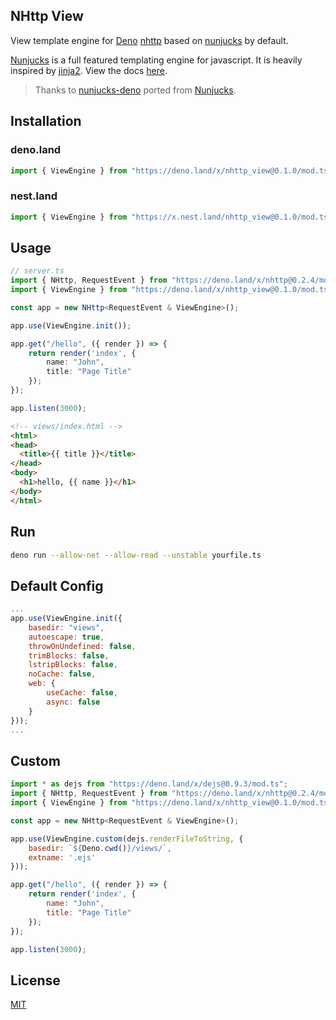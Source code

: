 ## NHttp View
View template engine for [Deno](https://deno.land/) [nhttp](https://github.com/nhttp/nhttp) based on [nunjucks](https://mozilla.github.io/nunjucks) by default.

[Nunjucks](https://mozilla.github.io/nunjucks/) is a full featured
templating engine for javascript. It is heavily inspired by
[jinja2](http://jinja.pocoo.org/). View the docs
[here](https://mozilla.github.io/nunjucks/).

> Thanks to [nunjucks-deno](https://github.com/valtlai/nunjucks-deno) ported from [Nunjucks](https://mozilla.github.io/nunjucks/).

## Installation
### deno.land
```ts
import { ViewEngine } from "https://deno.land/x/nhttp_view@0.1.0/mod.ts";
```

### nest.land
```ts
import { ViewEngine } from "https://x.nest.land/nhttp_view@0.1.0/mod.ts";
```

## Usage
```ts
// server.ts
import { NHttp, RequestEvent } from "https://deno.land/x/nhttp@0.2.4/mod.ts";
import { ViewEngine } from "https://deno.land/x/nhttp_view@0.1.0/mod.ts";

const app = new NHttp<RequestEvent & ViewEngine>();

app.use(ViewEngine.init());

app.get("/hello", ({ render }) => {
    return render('index', {
        name: "John",
        title: "Page Title"
    });
});

app.listen(3000);
```
```html
<!-- views/index.html -->
<html>
<head>
  <title>{{ title }}</title>
</head>
<body>
  <h1>hello, {{ name }}</h1>
</body>
</html>
```
## Run
```bash
deno run --allow-net --allow-read --unstable yourfile.ts
```
## Default Config
```js
...
app.use(ViewEngine.init({
    basedir: "views",
    autoescape: true,
    throwOnUndefined: false,
    trimBlocks: false,
    lstripBlocks: false,
    noCache: false,
    web: {
        useCache: false,
        async: false
    }
}));
...
```
## Custom
```js
import * as dejs from "https://deno.land/x/dejs@0.9.3/mod.ts";
import { NHttp, RequestEvent } from "https://deno.land/x/nhttp@0.2.4/mod.ts";
import { ViewEngine } from "https://deno.land/x/nhttp_view@0.1.0/mod.ts";

const app = new NHttp<RequestEvent & ViewEngine>();

app.use(ViewEngine.custom(dejs.renderFileToString, {
    basedir: `${Deno.cwd()}/views/`,
    extname: '.ejs'
}));

app.get("/hello", ({ render }) => {
    return render('index', {
        name: "John",
        title: "Page Title"
    });
});

app.listen(3000);
```

## License

[MIT](LICENSE)